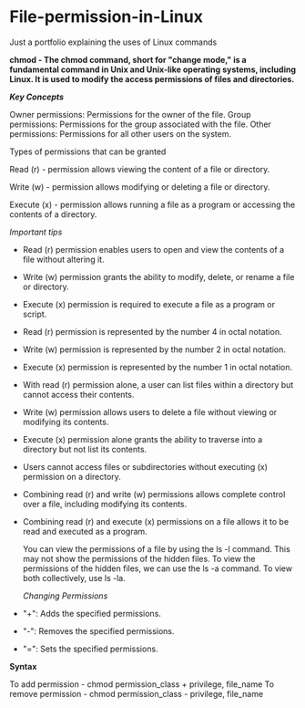 # File-permission-in-Linux
Just a portfolio explaining the uses of Linux commands

**chmod - The chmod command, short for "change mode," is a fundamental command in Unix and Unix-like operating systems, including Linux. It is used to modify the access permissions of files and directories.** 

***Key Concepts***

Owner permissions: Permissions for the owner of the file.
Group permissions: Permissions for the group associated with the file.
Other permissions: Permissions for all other users on the system.

Types of permissions that can be granted

Read (r) - permission allows viewing the content of a file or directory.

Write (w) - permission allows modifying or deleting a file or directory.

Execute (x) -  permission allows running a file as a program or accessing the contents of a directory. 

*Important tips*
- Read (r) permission enables users to open and view the contents of a file without altering it.
- Write (w) permission grants the ability to modify, delete, or rename a file or directory.
- Execute (x) permission is required to execute a file as a program or script.
- Read (r) permission is represented by the number 4 in octal notation.
- Write (w) permission is represented by the number 2 in octal notation.
- Execute (x) permission is represented by the number 1 in octal notation.
- With read (r) permission alone, a user can list files within a directory but cannot access their contents.
- Write (w) permission allows users to delete a file without viewing or modifying its contents.
- Execute (x) permission alone grants the ability to traverse into a directory but not list its contents.
- Users cannot access files or subdirectories without executing (x) permission on a directory.
- Combining read (r) and write (w) permissions allows complete control over a file, including modifying its contents.
- Combining read (r) and execute (x) permissions on a file allows it to be read and executed as a program.

  You can view the permissions of a file by using the ls -l command. This may not show the permissions of the hidden files. To view the permissions of the hidden files, we can use the ls -a command. To view both 
  collectively, use ls -la.

  *Changing Permissions*
  
- "+": Adds the specified permissions.
- "-": Removes the specified permissions.
- "=": Sets the specified permissions.

**Syntax** 

To add permission - chmod permission_class + privilege, file_name 
To remove permission - chmod permission_class - privilege, file_name 


